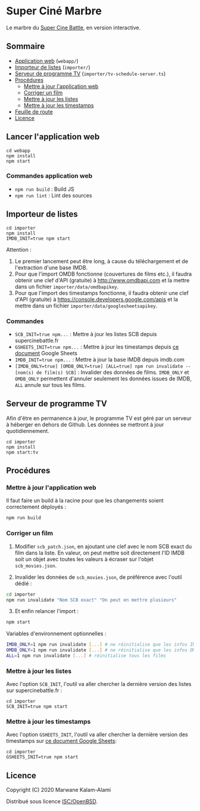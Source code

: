 # Super Ciné Marbre

Le marbre du [Super Cine Battle](https://www.supercinebattle.fr/), en version interactive.

## Sommaire

* [Application web](#application-web) (`webapp/`)
* [Importeur de listes](#importeur-de-listes) (`importer/`)
* [Serveur de programme TV](#serveur-de-programme-tv) (`importer/tv-schedule-server.ts`)
* [Procédures](#procédures)
  * [Mettre à jour l'application web](#mettre-à-jour-lapplication-web)
  * [Corriger un film](#corriger-un-film)
  * [Mettre à jour les listes](#mettre-à-jour-les-listes)
  * [Mettre à jour les timestamps](#mettre-à-jour-les-timestamps)
* [Feuille de route](#feuille-de-route)
* [Licence](#licence)

## Lancer l'application web

```
cd webapp
npm install
npm start
```

### Commandes application web

* `npm run build` : Build JS
* `npm run lint` : Lint des sources

## Importeur de listes

```
cd importer
npm install
IMDB_INIT=true npm start
```

Attention :

1. Le premier lancement peut être long, à cause du téléchargement et de l'extraction d'une base IMDB.
2. Pour que l'import OMDB fonctionne (couvertures de films etc.), il faudra obtenir une clef d'API (gratuite) à http://www.omdbapi.com et la mettre dans un fichier `importer/data/omdbapikey`.
3. Pour que l'import des timestamps fonctionne, il faudra obtenir une clef d'API (gratuite) à https://console.developers.google.com/apis et la mettre dans un fichier `importer/data/googlesheetsapikey`.

### Commandes

* `SCB_INIT=true npm...` : Mettre à jour les listes SCB depuis supercinebattle.fr
* `GSHEETS_INIT=true npm...` : Mettre à jour les timestamps depuis [ce document](https://docs.google.com/spreadsheets/d/1_h4Yh9xU72iqH3gZI6OquYG-jfBYPP4d1k-T9jwxEq8/edit) Google Sheets
* `IMDB_INIT=true npm...` : Mettre à jour la base IMDB depuis imdb.com
* `[IMDB_ONLY=true] [OMDB_ONLY=true] [ALL=true] npm run invalidate -- [nom(s) de film(s) SCB]` : Invalider des données de films. `IMDB_ONLY` et `OMDB_ONLY` permettent d'annuler seulement les données issues de IMDB, `ALL` annule sur tous les films.

## Serveur de programme TV

Afin d'être en permanence à jour, le programme TV est géré par un serveur à héberger en dehors de Github.
Les données se mettront à jour quotidiennement.

```
cd importer
npm install
npm start:tv
```

## Procédures

### Mettre à jour l'application web

Il faut faire un build à la racine pour que les changements soient correctement déployés :

```bash
npm run build
```

### Corriger un film

1. Modifier `scb_patch.json`, en ajoutant une clef avec le nom SCB exact du film dans la liste. En valeur, on peut mettre soit directement l'ID IMDB soit un objet avec toutes les valeurs à écraser sur l'objet `scb_movies.json`.

2. Invalider les données de `scb_movies.json`, de préférence avec l'outil dédié :

```bash
cd importer
npm run invalidate "Nom SCB exact" "On peut en mettre plusieurs"
```

3.  Et enfin relancer l'import :

```bash
npm start
```

Variables d'environnement optionnelles :

```bash
IMDB_ONLY=1 npm run invalidate [...] # ne réinitialise que les infos IMDB
OMDB_ONLY=1 npm run invalidate [...] # ne réinitialise que les infos OMDB
ALL=1 npm run invalidate [...] # réinitialise tous les films
```

### Mettre à jour les listes

Avec l'option `SCB_INIT`, l'outil va aller chercher la dernière version des listes sur supercinebattle.fr :

```
cd importer
SCB_INIT=true npm start
```

### Mettre à jour les timestamps

Avec l'option `GSHEETS_INIT`, l'outil va aller chercher la dernière version des timestamps sur [ce document Google Sheets](https://docs.google.com/spreadsheets/d/1_h4Yh9xU72iqH3gZI6OquYG-jfBYPP4d1k-T9jwxEq8/edit?pli=1#gid=2128260303):

```
cd importer
GSHEETS_INIT=true npm start
```

## Licence

Copyright (C) 2020 Marwane Kalam-Alami

Distribué sous licence [ISC/OpenBSD](https://fr.wikipedia.org/wiki/Licence_ISC).